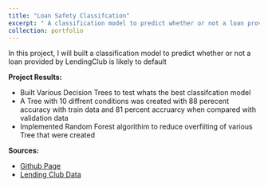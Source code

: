 ```yaml
---
title: "Loan Safety Classifcation"
excerpt: " A classification model to predict whether or not a loan provided by LendingClub is likely to default <br/><img src='/images/decisionTree.PNG'>"
collection: portfolio
---
```

In this project, I will built a classification model to predict whether or not a loan provided by LendingClub is likely to default

**Project Results:**
- Built Various Decision Trees to test whats the best classifcation model
- A Tree with 10 diffrent conditions was created with 88 perecent accuracy with train data and 81 percent accruarcy when compared with validation data
- Implemented Random Forest algorithim to reduce overfiiting of various Tree that were created


**Sources:**
- [Github Page](https://github.com/said1210UW/Loan-Safety-Decision-Tree)
- [Lending Club Data](https://www.kaggle.com/datasets/wordsforthewise/lending-club)
